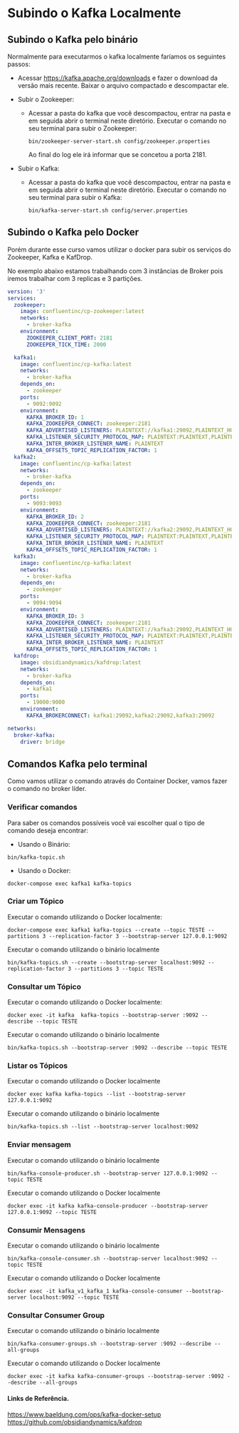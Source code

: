 # Subindo o Kafka Localmente

## Subindo o Kafka pelo binário

Normalmente para executarmos o kafka localmente faríamos os seguintes passos:

- Acessar https://kafka.apache.org/downloads e fazer o download da versão mais recente. Baixar o arquivo compactado e descompactar ele.

- Subir o Zookeeper:
  - Acessar a pasta do kafka que você descompactou, entrar na pasta e em seguida abrir o terminal neste diretório. Executar o comando no seu terminal para subir o Zookeeper:

    ```shell
    bin/zookeeper-server-start.sh config/zookeeper.properties
    ```
    Ao final do log ele irá informar que se concetou a porta 2181.
- Subir o Kafka:
  - Acessar a pasta do kafka que você descompactou, entrar na pasta e em seguida abrir o terminal neste diretório. Executar o comando no seu terminal para subir o Kafka:
  
    ```shell
    bin/kafka-server-start.sh config/server.properties
    ```


## Subindo o Kafka pelo Docker

Porém durante esse curso vamos utilizar o docker para subir os serviços do Zookeeper, Kafka e KafDrop.

No exemplo abaixo estamos trabalhando com 3 instâncias de Broker pois iremos trabalhar com 3 replicas e 3 partições.

```yaml
version: '3'
services:
  zookeeper:
    image: confluentinc/cp-zookeeper:latest
    networks:
      - broker-kafka
    environment:
      ZOOKEEPER_CLIENT_PORT: 2181
      ZOOKEEPER_TICK_TIME: 2000

  kafka1:
    image: confluentinc/cp-kafka:latest
    networks:
      - broker-kafka
    depends_on:
      - zookeeper
    ports:
      - 9092:9092
    environment:
      KAFKA_BROKER_ID: 1
      KAFKA_ZOOKEEPER_CONNECT: zookeeper:2181
      KAFKA_ADVERTISED_LISTENERS: PLAINTEXT://kafka1:29092,PLAINTEXT_HOST://localhost:9092
      KAFKA_LISTENER_SECURITY_PROTOCOL_MAP: PLAINTEXT:PLAINTEXT,PLAINTEXT_HOST:PLAINTEXT
      KAFKA_INTER_BROKER_LISTENER_NAME: PLAINTEXT
      KAFKA_OFFSETS_TOPIC_REPLICATION_FACTOR: 1
  kafka2:
    image: confluentinc/cp-kafka:latest
    networks:
      - broker-kafka
    depends_on:
      - zookeeper
    ports:
      - 9093:9093
    environment:
      KAFKA_BROKER_ID: 2
      KAFKA_ZOOKEEPER_CONNECT: zookeeper:2181
      KAFKA_ADVERTISED_LISTENERS: PLAINTEXT://kafka2:29092,PLAINTEXT_HOST://localhost:9093
      KAFKA_LISTENER_SECURITY_PROTOCOL_MAP: PLAINTEXT:PLAINTEXT,PLAINTEXT_HOST:PLAINTEXT
      KAFKA_INTER_BROKER_LISTENER_NAME: PLAINTEXT
      KAFKA_OFFSETS_TOPIC_REPLICATION_FACTOR: 1
  kafka3:
    image: confluentinc/cp-kafka:latest
    networks:
      - broker-kafka
    depends_on:
      - zookeeper
    ports:
      - 9094:9094
    environment:
      KAFKA_BROKER_ID: 3
      KAFKA_ZOOKEEPER_CONNECT: zookeeper:2181
      KAFKA_ADVERTISED_LISTENERS: PLAINTEXT://kafka3:29092,PLAINTEXT_HOST://localhost:9094
      KAFKA_LISTENER_SECURITY_PROTOCOL_MAP: PLAINTEXT:PLAINTEXT,PLAINTEXT_HOST:PLAINTEXT
      KAFKA_INTER_BROKER_LISTENER_NAME: PLAINTEXT
      KAFKA_OFFSETS_TOPIC_REPLICATION_FACTOR: 1
  kafdrop:
    image: obsidiandynamics/kafdrop:latest
    networks:
      - broker-kafka
    depends_on:
      - kafka1
    ports:
      - 19000:9000
    environment:
      KAFKA_BROKERCONNECT: kafka1:29092,kafka2:29092,kafka3:29092

networks:
  broker-kafka:
    driver: bridge
```

## Comandos Kafka pelo terminal 

Como vamos utilizar o comando através do Container Docker, vamos fazer o comando no broker líder. 

### Verificar comandos

Para saber os comandos possíveis você vai escolher qual o tipo de comando deseja encontrar:
- Usando o Binário:
```shell
bin/kafka-topic.sh 
```
- Usando o Docker:
```shell
docker-compose exec kafka1 kafka-topics
```

### Criar um Tópico

Executar o comando utilizando o Docker localmente:
```shell
docker-compose exec kafka1 kafka-topics --create --topic TESTE --partitions 3 --replication-factor 3 --bootstrap-server 127.0.0.1:9092
```

Executar o comando utilizando o binário localmente
```shell
bin/kafka-topics.sh --create --bootstrap-server localhost:9092 --replication-factor 3 --partitions 3 --topic TESTE
```

### Consultar um Tópico

Executar o comando utilizando o Docker localmente:
```shell
docker exec -it kafka  kafka-topics --bootstrap-server :9092 --describe --topic TESTE
```

Executar o comando utilizando o binário localmente
```shell
bin/kafka-topics.sh --bootstrap-server :9092 --describe --topic TESTE
```

### Listar os Tópicos

Executar o comando utilizando o Docker localmente
```shell
docker exec kafka kafka-topics --list --bootstrap-server 127.0.0.1:9092
```

Executar o comando utilizando o binário localmente
```shell
bin/kafka-topics.sh --list --bootstrap-server localhost:9092
```

### Enviar mensagem

Executar o comando utilizando o binário localmente
```shell
bin/kafka-console-producer.sh --bootstrap-server 127.0.0.1:9092 --topic TESTE
```

Executar o comando utilizando o Docker localmente
```shell
docker exec -it kafka kafka-console-producer --bootstrap-server 127.0.0.1:9092 --topic TESTE
```

### Consumir Mensagens

Executar o comando utilizando o binário localmente
```shell
bin/kafka-console-consumer.sh --bootstrap-server localhost:9092 --topic TESTE
```

Executar o comando utilizando o Docker localmente
```shell
docker exec -it kafka_v1_kafka_1 kafka-console-consumer --bootstrap-server localhost:9092 --topic TESTE
```
### Consultar Consumer Group

Executar o comando utilizando o binário localmente
```shell
bin/kafka-consumer-groups.sh --bootstrap-server :9092 --describe --all-groups
```

Executar o comando utilizando o Docker localmente
```shell
docker exec -it kafka kafka-consumer-groups --bootstrap-server :9092 --describe --all-groups
```

#### Links de Referência.
https://www.baeldung.com/ops/kafka-docker-setup
https://github.com/obsidiandynamics/kafdrop
